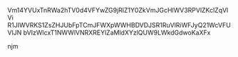Vm14YVUxTnRWa2hTV0d4VFYwZG9jRlZ1Y0ZkVmJGcHlWV3RPVlZKclZqVlVi
R1JIWVRKS1ZsZHJUbFpTCmJFWXpWWHBDVDJSR1RuVlRiWFJyQ21WcVFUVlJN
bVIzWlcxT1NWWlVNRXREYlZaMldXYzlQUW9LWkdGdwoKaXFx

njm